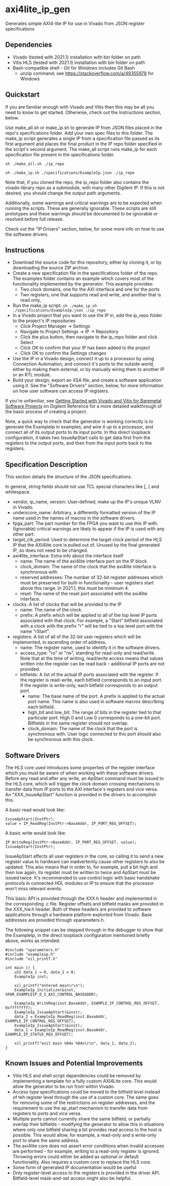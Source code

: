 # axi4lite_ip_gen
Generates simple AXI4-lite IP for use in Vivado from JSON register specifications

## Dependencies
- Vivado (tested with 2021.1) installation with bin folder on path
- Vitis HLS (tested with 2021.1) installation with bin folder on path
- Bash-compatible shell - Git for Windows includes Git Bash
  - unzip command; see https://stackoverflow.com/a/49355978 for Windows

## Quickstart
If you are familiar enough with Vivado and Vitis then this may be all you need to know to get started. Otherwise, check out the Instructions section, below.

Use make_all.sh or make_ip.sh to generate IP from JSON files placed in the repo's specifications folder. Add your own spec files to this folder. The make_ip script generates a single IP from a specification file passed as its first argument and places the final product in the IP repo folder specified in the script's second argument. The make_all script runs make_ip for each specification file present in the specifications folder.

`sh ./make_all.sh ./ip_repo`

`sh ./make_ip.sh ./specifications/ExampleIp.json ./ip_repo`

Note that, if you cloned the repo, the ip_repo folder also contains the vivado-library repo as a submodule, with many other Digilent IP. If this is not desired, you should change the output path arguments.

Additionally, some warnings and critical warnings are to be expected when running the scripts. These are generally ignorable. These scripts are still prototypes and these warnings should be documented to be ignorable or resolved before full release.

Check out the "IP Drivers" section, below, for some more info on how to use the software drivers.

## Instructions
- Download the source code for this repository, either by cloning it, or by downloading the source ZIP archive.
- Create a new specification file in the specifications folder of the repo. The examples folder contains an example which covers most of the functionality implemented by the generator.
  This example provides:
    - Two clock domains, one for the AXI interface and one for the ports
    - Two registers, one that supports read and write, and another that is read only, 
- Run the make_ip script:
  `sh ./make_ip.sh ./specifications/ExampleIp.json ./ip_repo`
- In a Vivado project that you want to use the IP in, add the ip_repo folder to the project's IP repositories
  - Click Project Manager -> Settings
  - Navigate to Project Settings -> IP -> Repository
  - Click the plus button, then navigate to the ip_repo folder and click Select
  - Click OK to confirm that your IP has been added to the project
  - Click OK to confirm the Settings changes
- Use the IP in a Vivado design, connect it up to a processor by using Connection Automation, and connect it's ports to the outside world, either by making them external, or by manually wiring them to another IP or an RTL module.
- Build your design, export an XSA file, and create a software application using it. See the "Software Drivers" section, below, for more information on how user software can access IP registers.

If you're unfamiliar, see [Getting Started with Vivado and Vitis for Baremetal Software Projects](https://digilent.com/reference/programmable-logic/guides/getting-started-with-ipi) on Digilent Reference for a more detailed walkthrough of the basic process of creating a project.

Note, a quick way to check that the generator is working correctly is to generate the ExampleIp in examples, and wire it up to a processor, and connect all of its output ports to its input ports. In this direct loopback configuration, it takes two IssueApStart calls to get data first from the registers to the output ports, and then from the input ports back to the registers.

## Specification Description
This section details the structure of the  JSON specifications.

In general, string fields should not use TCL special characters like [, { and whitespace.

- vendor, ip_name, version: User-defined, make up the IP's unique VLNV in Vivado.
- underscore_name: Arbitrary, a differently formatted version of the IP name used in the names of macros in the software drivers.
- fpga_part: The part number for the FPGA you want to use this IP with. (Ignorable) critical warnings are likely to appear if the IP is used with any other part.
- target_clk_period: Used to determine the target clock period of the HLS IP that the AXI4lite core is pulled out of. Unused by the final generated IP, so does not need to be changed.
- axi4lite_interface: Extra info about the interface itself
  - name: The name of the axi4lite interface port on the IP block
  - clock_domain: The name of the clock that the axi4lite interface is synchronous with
  - reserved addresses: The number of 32-bit register addresses which must be preserved for built-in functionality - user registers start above this range. In 2021.1, this must be minimum 4.
  - reset: The name of the reset port associated with the axi4lite interface.
- clocks: A list of clocks that will be provided to the IP
  - name: The name of the clock.
  - prefix: A prefix which will be applied to all of the top level IP ports associated with that clock. For example, a "Start" bitfield associated with a clock with the prefix "r" will be tied to a top level port with the name "rStart".
- registers: A list of all of the 32-bit user registers which will be implemented, in ascending order of address.
  - name: The register name, used to identify it in the software drivers.
  - access_type: "ro" or "rw", standing for read-only and read/write. Note that at the time of writing, read/write access means that values written into the register can be read back - additional IP ports are not provided.
  - bitfields: A list of the actual IP ports associated with the register. If the register is read-write, each bitfield corresponds to an input port. If the register is write-only, each bitfield corresponds to an output port.
    - name: The base name of the port. A prefix is applied to the actual port name. This name is also used in software macros describing each bitfield.
    - high_bit and low_bit: The range of bits in the register tied to that particular port. High 0 and Low 0 corresponds to a one-bit port. Bitfields in the same register should not overlap.
    - clock_domain: The name of the clock that the port is synchronous with. User logic connected to this port should also be synchronous with this clock.

## Software Drivers
The HLS core used introduces some properties of the register interface which you must be aware of when working with these software drivers. Before any read and after any write, an ApStart command must be issued to the HLS core, which will trigger the clock domain crossing mechanisms to transfer data from IP ports to the AXI interface's registers and vice versa. An "XXX_IssueApStart" function is provided in the drivers to accomplish this.

A basic read would look like:
```
IssueApStart(InstPtr);
value = IP_ReadReg(InstPtr->BaseAddr, IP_PORT_REG_OFFSET);
```

A basic write would look like:
```
IP_WriteReg(InstPtr->BaseAddr, IP_PORT_REG_OFFSET, value);
IssueApStart(InstPtr);
```

IssueApStart affects all user registers in the core, so calling it to send a new register value to hardware can inadvertently cause other registers to also be updated. This also means that in order to, for example, pull a bit high and then low again, its register must be written to twice and ApStart must be issued twice. It's recommended to use control logic with basic handshake protocols in connected HDL modules or IP to ensure that the processor won't miss relevant events.

This basic API is provided through the XXX.h header and implemented in the corresponding .c file. Register offsets and bitfield masks are provided in the XXX_hw.h header. Both of these headers are provided to software applications through a hardware platform explorted from Vivado. Base addresses are provided through xparameters.h.

The following snippet can be stepped through in the debugger to show that the ExampleIp, in the direct loopback configuration mentioned briefly above, works as intended:
```
#include "xparameters.h"
#include "exampleip.h"
#include "xil_printf.h"

int main () {
	u32 data_1 = 0, data_2 = 0;
	ExampleIp inst;

	xil_printf("entered main\r\n");
	ExampleIp_Initialize(&inst, XPAR_EXAMPLEIP_0_S_AXI_CONTROL_BASEADDR);

	ExampleIp_WriteReg(inst.BaseAddr, EXAMPLE_IP_CONTROL_REG_OFFSET, 0xffffffff);
	ExampleIp_IssueApStart(&inst);
	data_2 = ExampleIp_ReadReg(inst.BaseAddr, EXAMPLE_IP_CONTROL_REG_OFFSET);
	ExampleIp_IssueApStart(&inst);
	data_1 = ExampleIp_ReadReg(inst.BaseAddr, EXAMPLE_IP_STATUS_REG_OFFSET);

	xil_printf("exit main %04x %04x\r\n", data_1, data_2);
}
```

## Known Issues and Potential Improvements
- Vitis HLS and shell script dependencies could be removed by implementing a template for a fully custom AXI4Lite core. This would allow the generator to be run from within Vivado.
- Access type specifications could be moved to the bitfield level instead of teh register level through the use of a custom core. The same goes for removing some of the restrictions on register addresses, and the requirement to use the ap_start mechanism to transfer data from registers to ports and vice versa.
- Multiple ports cannot currently share the same bitfield, or partially overlap their bitfields - modifying the generator to allow this in situations where only one bitfield sharing a bit provides read access to the host is possible. This would allow, for example, a read-only and a write-only port to share the same address.
- The axi4lite core does not assert error conditions when invalid accesses are performed - for example, writing to a read-only register is ignored. Throwing errors could either be added as optional or default functionality. Also requires a custom core to replace the HLS core.
- Some form of generated IP documentation would be useful
- Only register-level access to the registers is provided in the driver API. Bitfield-level mask-and-set access might also be helpful.

